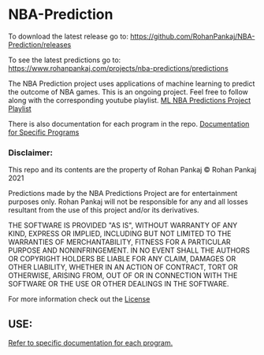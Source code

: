 # NBA-Prediction

To download the latest release go to: https://github.com/RohanPankaj/NBA-Prediction/releases

To see the latest predictions go to: https://www.rohanpankaj.com/projects/nba-predictions/predictions

The NBA Prediction project uses applications of machine learning to predict the outcome of NBA games.
This is an ongoing project. Feel free to follow along with the corresponding youtube playlist.
[ML NBA Predictions Project Playlist](https://www.youtube.com/playlist?list=PL5BXABxzb1dK7ZQWb4SFr4KqdYknh6x6L)


There is also documentation for each program in the repo.
[Documentation for Specific Programs](https://github.com/RohanPankaj/NBA-Prediction/tree/master/docs)
### Disclaimer: 

This repo and its contents are the property of Rohan Pankaj
© Rohan Pankaj 2021


Predictions made by the NBA Predictions Project are for entertainment purposes only. Rohan Pankaj will not be responsible for any and all losses resultant from the use of this project and/or its derivatives. 

THE SOFTWARE IS PROVIDED "AS IS", WITHOUT WARRANTY OF ANY KIND, EXPRESS OR
IMPLIED, INCLUDING BUT NOT LIMITED TO THE WARRANTIES OF MERCHANTABILITY,
FITNESS FOR A PARTICULAR PURPOSE AND NONINFRINGEMENT. IN NO EVENT SHALL THE
AUTHORS OR COPYRIGHT HOLDERS BE LIABLE FOR ANY CLAIM, DAMAGES OR OTHER
LIABILITY, WHETHER IN AN ACTION OF CONTRACT, TORT OR OTHERWISE, ARISING FROM,
OUT OF OR IN CONNECTION WITH THE SOFTWARE OR THE USE OR OTHER DEALINGS IN THE
SOFTWARE.

For more information check out the [License](https://github.com/RohanPankaj/NBA-Prediction/blob/master/LICENSE)
## USE:
[Refer to specific documentation for each program.](https://github.com/RohanPankaj/NBA-Prediction/tree/master/docs)

